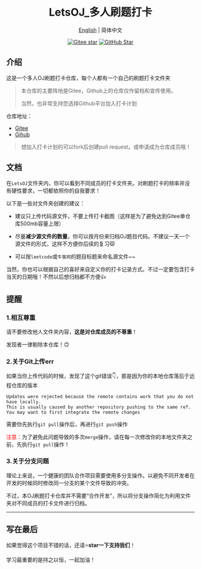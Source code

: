 

<h1 align="center">LetsOJ_多人刷题打卡</h1>


<div align="center">

[English](./README_EN.md) | 简体中文

[![Gitee star](https://gitee.com/ewait/LetsOJ/badge/star.svg?theme=white)](https://gitee.com/ewait/LetsOJ/stargazers)
[![GitHub Star](https://img.shields.io/github/stars/Aewait/Lets_OJ?style=social)](https://github.com/Aewait/Lets_OJ)

</div>


## 介绍

这是一个多人OJ刷题打卡仓库，每个人都有一个自己的刷题打卡文件夹

> 本仓库的主要阵地是Gitee，Github上的仓库仅作留档和宣传使用。
> 
> 当然，也非常支持您选择Github平台加入打卡计划

仓库地址：
* [Gitee](https://gitee.com/ewait/LetsOJ)
* [Gihub](https://github.com/Aewait/Lets_OJ)

> 想加入打卡计划的可以fork后创建pull request。或申请成为仓库成员哦！


## 文档

在`LetsOJ`文件夹内，你可以看到不同成员的打卡文件夹。对刷题打卡的频率并没有硬性要求，一切都依照你的自我要求！

以下是一些对文件夹创建的建议：

* 建议只上传代码源文件，不要上传打卡截图（这样是为了避免达到Gitee单仓库500mb容量上限）

* 尽量**减少源文件的数量**，你可以按月份来归档OJ题目代码。不建议一天一个源文件的形式，这样不方便你后续的复习😾

* 可以按`leetcode`或`牛客网`的题目标题来命名源文件~~

当然，你也可以根据自己的喜好来自定义你的打卡记录方式。不过一定要包含打卡当天的日期哦！不然以后想归档都不方便👍

## 提醒

### 1.相互尊重

请不要修改他人文件夹内容，**这是对仓库成员的不尊重**！

发现者一律剔除本仓库！🙃

### 2.关于Git上传err

如果当你上传代码的时候，发现了这个git错误👇，那是因为你的本地仓库落后于远程仓库的版本

~~~
Updates were rejected because the remote contains work that you do not have locally. 
This is usually caused by another repository pushing to the same ref. 
You may want to first integrate the remote changes
~~~

需要你先执行`git pull`操作后，再进行`git push`操作

<font color=Red>注意：</font>为了避免此问题导致的多次`merge`操作，请在每一次修改你的本地文件夹之前，先执行`git pull`操作！

### 3.关于分支问题

理论上来说，一个健康的团队合作项目需要使用多分支操作。以避免不同开发者在开发的时候同时修改同一分支的某个文件导致的冲突。

不过，本OJ刷题打卡仓库并不需要“合作开发”，所以将分支操作简化为利用文件夹对不同成员的打卡文件进行归档。

-----

## 写在最后

如果觉得这个项目不错的话，还请⭐**star一下支持我们**！

学习最重要的是持之以恒，一起加油！
